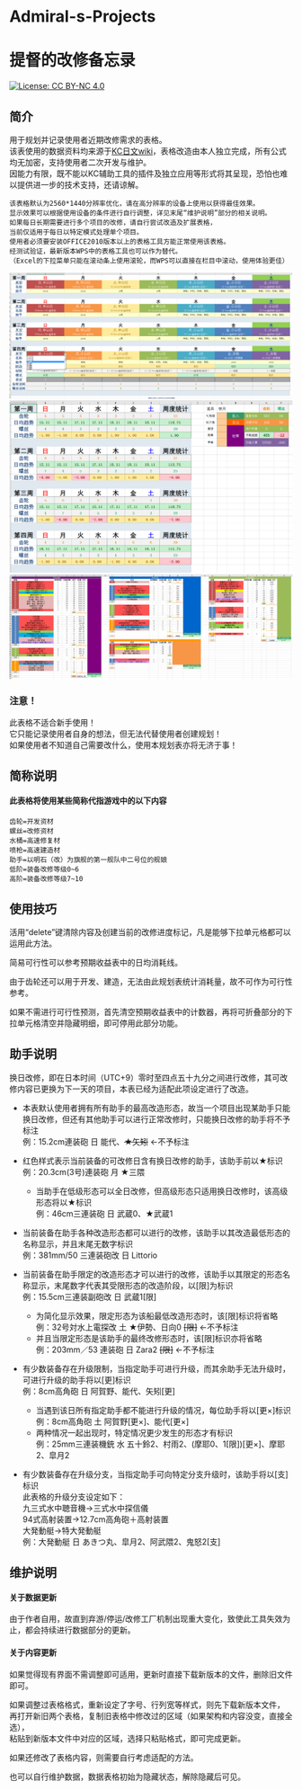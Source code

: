 # Admiral-s-Projects
# 提督的改修备忘录
[![License: CC BY-NC 4.0](https://img.shields.io/badge/License-CC%20BY--NC%204.0-lightgrey.svg)](https://creativecommons.org/licenses/by-nc/4.0/ "License: CC BY-NC 4.0")  
## 简介
用于规划并记录使用者近期改修需求的表格。  
该表使用的数据资料均来源于[KC日文wiki](https://wikiwiki.jp/kancolle/%E6%94%B9%E4%BF%AE%E5%B7%A5%E5%BB%A0 "改修工廠")，表格改造由本人独立完成，所有公式均无加密，支持使用者二次开发与维护。  
因能力有限，既不能以KC辅助工具的插件及独立应用等形式将其呈现，恐怕也难以提供进一步的技术支持，还请谅解。  

    该表格默认为2560*1440分辨率优化，请在高分辨率的设备上使用以获得最佳效果。  
    显示效果可以根据使用设备的条件进行自行调整，详见末尾“维护说明”部分的相关说明。  
    如果每日长期需要进行多个项目的改修，请自行尝试改造及扩展表格，  
    当前仅适用于每日以特定模式处理单个项目。  
    使用者必须要安装OFFICE2010版本以上的表格工具方能正常使用该表格。  
    经测试验证，最新版本WPS中的表格工具也可以作为替代。  
    （Excel的下拉菜单只能在滚动条上使用滚轮，而WPS可以直接在栏目中滚动，使用体验更佳）

![改修规划](https://github.com/SightSigh/Admiral-s-Projects/blob/master/%E6%94%B9%E4%BF%AE%E8%A7%84%E5%88%92.png "改修规划")
![当期统计](https://github.com/SightSigh/Admiral-s-Projects/blob/master/%E5%BD%93%E6%9C%9F%E7%BB%9F%E8%AE%A1.png "当期统计")
![预期收入](https://github.com/SightSigh/Admiral-s-Projects/blob/master/%E9%A2%84%E6%9C%9F%E6%94%B6%E5%85%A5.png "预期收入")
    
### 注意！
此表格不适合新手使用！  
它只能记录使用者自身的想法，但无法代替使用者创建规划！  
如果使用者不知道自己需要改什么，使用本规划表亦将无济于事！  
    
## 简称说明
#### 此表格将使用某些简称代指游戏中的以下内容

    齿轮=开发资材
    螺丝=改修资材
    水桶=高速修复材
    喷枪=高速建造材
    助手=以明石（改）为旗舰的第一舰队中二号位的舰娘
    低阶=装备改修等级0~6
    高阶=装备改修等级7~10
    
## 使用技巧

活用“delete”键清除内容及创建当前的改修进度标记，凡是能够下拉单元格都可以运用此方法。

简易可行性可以参考预期收益表中的日均消耗线。

由于齿轮还可以用于开发、建造，无法由此规划表统计消耗量，故不可作为可行性参考。

如果不需进行可行性预测，首先清空预期收益表中的计数器，再将可折叠部分的下拉单元格清空并隐藏明细，即可停用此部分功能。

    
## 助手说明

换日改修，即在日本时间（UTC+9）零时至四点五十九分之间进行改修，其可改修内容已更换为下一天的项目，本表已经为适配此项设定进行了改造。

* 本表默认使用者拥有所有助手的最高改造形态，故当一个项目出现某助手只能换日改修，但还有其他助手可以进行正常改修时，只能换日改修的助手将不予标注  
    例：15.2cm連装砲 日 能代、~~★矢矧~~ ←不予标注

* 红色样式表示当前装备的可改修日含有换日改修的助手，该助手前以★标识  
    例：20.3cm(3号)連装砲 月 ★三隈  
  * 当助手在低级形态可以全日改修，但高级形态只适用换日改修时，该高级形态将以★标识  
    例：46cm三連装砲 日 武蔵0、★武蔵1

* 当前装备在助手各种改造形态都可以进行的改修，该助手以其改造最低形态的名称显示，并且末尾无数字标识  
    例：381mm/50 三連装砲改 日 Littorio

* 当前装备在助手限定的改造形态才可以进行的改修，该助手以其限定的形态名称显示，末尾数字代表其受限形态的改造阶段，以[限]为标识  
    例：15.5cm三連装副砲改 日 武蔵1[限]
  * 为简化显示效果，限定形态为该船最低改造形态时，该[限]标识将省略  
    例：32号対水上電探改 土 ★伊勢、日向0 ~~[限]~~ ←不予标注
  * 并且当限定形态是该助手的最终改修形态时，该[限]标识亦将省略  
    例：203mm／53 連装砲 日 Zara2 ~~[限]~~ ←不予标注

* 有少数装备存在升级限制，当指定助手可进行升级，而其余助手无法升级时，可进行升级的助手将以[更]标识  
    例：8cm高角砲 日 阿賀野、能代、矢矧[更]
  * 当遇到该日所有指定助手都不能进行升级的情况，每位助手将以[更×]标识  
    例：8cm高角砲 土 阿賀野[更×]、能代[更×]
  * 两种情况一起出现时，特定情况更少发生的形态才有标识  
    例：25mm三連装機銃 水 五十鈴2、村雨2、(摩耶0、1[限])[更×]、摩耶2、皐月2

* 有少数装备存在升级分支，当指定助手可向特定分支升级时，该助手将以[支]标识  
    此表格的升级分支设定如下：  
    九三式水中聴音機→三式水中探信儀  
    94式高射装置→12.7cm高角砲＋高射装置  
    大発動艇→特大発動艇  
    例：大発動艇 日 あきつ丸、皐月2、阿武隈2、鬼怒2[支]
    
## 维护说明
#### 关于数据更新
    
由于作者自用，故直到弃游/停运/改修工厂机制出现重大变化，致使此工具失效为止，都会持续进行数据部分的更新。  

#### 关于内容更新
    
如果觉得现有界面不需调整即可适用，更新时直接下载新版本的文件，删除旧文件即可。  

如果调整过表格格式，重新设定了字号、行列宽等样式，则先下载新版本文件，  
再打开新旧两个表格，复制旧表格中修改过的区域（如果架构和内容没变，直接全选），  
粘贴到新版本文件中对应的区域，选择只粘贴格式，即可完成更新。  
    
如果还修改了表格内容，则需要自行考虑适配的方法。  
    
也可以自行维护数据，数据表格初始为隐藏状态，解除隐藏后可见。  
